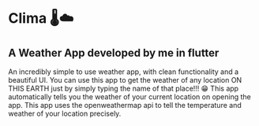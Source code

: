 # Clima 🌡☁

<h2> A Weather App developed by me in flutter </h2>

An incredibly simple to use weather app, with clean functionality and a beautiful UI.
You can use this app to get the weather of any location 
ON THIS EARTH just by simply typing the name of that place!!! 😁
This app automatically tells you the weather of your current location on opening the app.
This app uses the openweathermap api to tell the temperature and weather of your location precisely.
